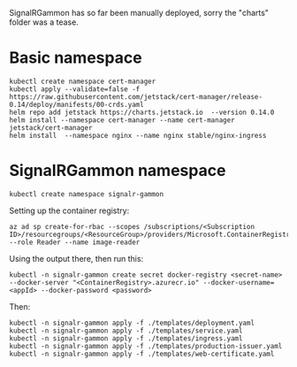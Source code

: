 SignalRGammon has so far been manually deployed, sorry the "charts" folder was a tease.

# Basic namespace

    kubectl create namespace cert-manager
    kubectl apply --validate=false -f https://raw.githubusercontent.com/jetstack/cert-manager/release-0.14/deploy/manifests/00-crds.yaml
    helm repo add jetstack https://charts.jetstack.io  --version 0.14.0
    helm install --namespace cert-manager --name cert-manager jetstack/cert-manager
    helm install  --namespace nginx --name nginx stable/nginx-ingress

# SignalRGammon namespace

    kubectl create namespace signalr-gammon

Setting up the container registry:

    az ad sp create-for-rbac --scopes /subscriptions/<Subscription ID>/resourcegroups/<ResourceGroup>/providers/Microsoft.ContainerRegistry/registries/<ContainerRegistry> --role Reader --name image-reader

Using the output there, then run this:

    kubectl -n signalr-gammon create secret docker-registry <secret-name> --docker-server "<ContainerRegistry>.azurecr.io" --docker-username=<appId> --docker-password <password>

Then:

    kubectl -n signalr-gammon apply -f ./templates/deployment.yaml
    kubectl -n signalr-gammon apply -f ./templates/service.yaml
    kubectl -n signalr-gammon apply -f ./templates/ingress.yaml
    kubectl -n signalr-gammon apply -f ./templates/production-issuer.yaml
    kubectl -n signalr-gammon apply -f ./templates/web-certificate.yaml

